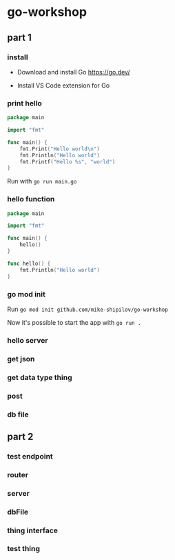 # go-workshop

## part 1

### install

- Download and install Go https://go.dev/

- Install VS Code extension for Go

### print hello

```go
package main

import "fmt"

func main() {
	fmt.Print("Hello world\n")
	fmt.Println("Hello world")
	fmt.Printf("Hello %s", "world")
}
```

Run with `go run main.go`

### hello function

```go
package main

import "fmt"

func main() {
	hello()
}

func hello() {
	fmt.Println("Hello world")
}
```

### go mod init

Run `go mod init github.com/mike-shipilov/go-workshop`

Now it's possible to start the app with `go run .`

### hello server

### get json

### get data type thing

### post

### db file

## part 2

### test endpoint

### router

### server

### dbFile

### thing interface

### test thing
